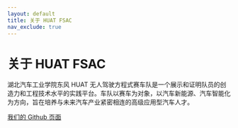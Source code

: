 ```yaml
---
layout: default
title: 关于 HUAT FSAC
nav_exclude: true
---
```


# 关于 HUAT FSAC

湖北汽车工业学院东风 HUAT 无人驾驶方程式赛车队是一个展示和证明队员的创造力和工程技术水平的实践平台。车队以赛车为对象，以汽车新能源、汽车智能化为方向，旨在培养与未来汽车产业紧密相连的高级应用型汽车人才。

[我们的 Github 页面](https://github.com/HUAT-FSAC)